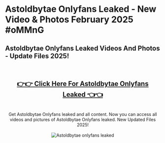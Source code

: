 # Astoldbytae Onlyfans Leaked - New Video & Photos February 2025 #oMMnG

<h2>Astoldbytae Onlyfans Leaked Videos And Photos - Update Files 2025!</h2>
<br>
<div align="center">
<h2><a href="https://links2leaks.com?utm_source=astoldbytae&utm_medium=git92" rel="nofollow">👉👉 Click Here For Astoldbytae Onlyfans Leaked 👈👈</a></h2>
<br>
Get Astoldbytae Onlyfans leaked and all content. Now you can access all videos and pictures of Astoldbytae Onlyfans leaked. New Updated Files 2025!
<br>
<br>
<a href="https://links2leaks.com?utm_source=astoldbytae&utm_medium=git92" rel="nofollow" data-target="animated-image.originalLink"><img src="https://i.ibb.co/Gkj2r4b/banner.png" alt="Astoldbytae onlyfans leaked" style="max-width: 100%; display: inline-block;" data-target="animated-image.originalImage"></a>
</div>
<br>
